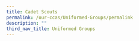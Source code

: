 ```yaml
---
title: Cadet Scouts
permalink: /our-ccas/Uniformed-Groups/permalink
description: ""
third_nav_title: Uniformed Groups
---
```

